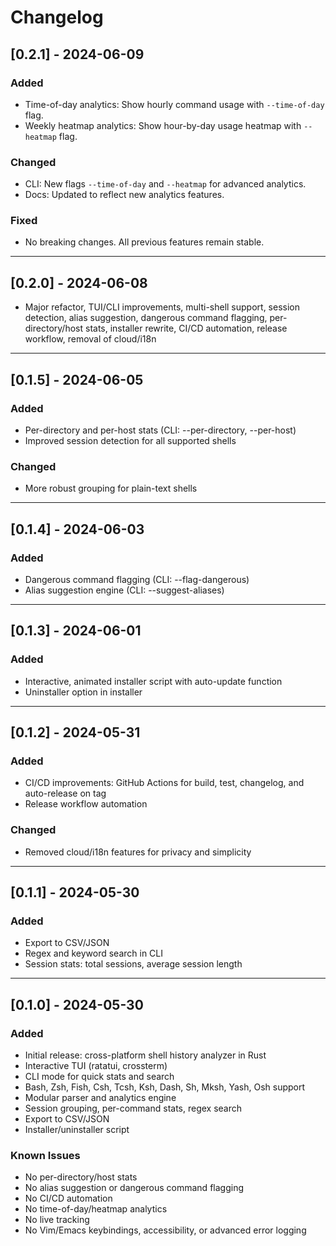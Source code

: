 # Changelog

## [0.2.1] - 2024-06-09

### Added

- Time-of-day analytics: Show hourly command usage with `--time-of-day` flag.
- Weekly heatmap analytics: Show hour-by-day usage heatmap with `--heatmap` flag.

### Changed

- CLI: New flags `--time-of-day` and `--heatmap` for advanced analytics.
- Docs: Updated to reflect new analytics features.

### Fixed

- No breaking changes. All previous features remain stable.

---

## [0.2.0] - 2024-06-08

- Major refactor, TUI/CLI improvements, multi-shell support, session detection, alias suggestion, dangerous command flagging, per-directory/host stats, installer rewrite, CI/CD automation, release workflow, removal of cloud/i18n

---

## [0.1.5] - 2024-06-05

### Added

- Per-directory and per-host stats (CLI: --per-directory, --per-host)
- Improved session detection for all supported shells

### Changed

- More robust grouping for plain-text shells

---

## [0.1.4] - 2024-06-03

### Added

- Dangerous command flagging (CLI: --flag-dangerous)
- Alias suggestion engine (CLI: --suggest-aliases)

---

## [0.1.3] - 2024-06-01

### Added

- Interactive, animated installer script with auto-update function
- Uninstaller option in installer

---

## [0.1.2] - 2024-05-31

### Added

- CI/CD improvements: GitHub Actions for build, test, changelog, and auto-release on tag
- Release workflow automation

### Changed

- Removed cloud/i18n features for privacy and simplicity

---

## [0.1.1] - 2024-05-30

### Added

- Export to CSV/JSON
- Regex and keyword search in CLI
- Session stats: total sessions, average session length

---

## [0.1.0] - 2024-05-30

### Added

- Initial release: cross-platform shell history analyzer in Rust
- Interactive TUI (ratatui, crossterm)
- CLI mode for quick stats and search
- Bash, Zsh, Fish, Csh, Tcsh, Ksh, Dash, Sh, Mksh, Yash, Osh support
- Modular parser and analytics engine
- Session grouping, per-command stats, regex search
- Export to CSV/JSON
- Installer/uninstaller script

### Known Issues

- No per-directory/host stats
- No alias suggestion or dangerous command flagging
- No CI/CD automation
- No time-of-day/heatmap analytics
- No live tracking
- No Vim/Emacs keybindings, accessibility, or advanced error logging
